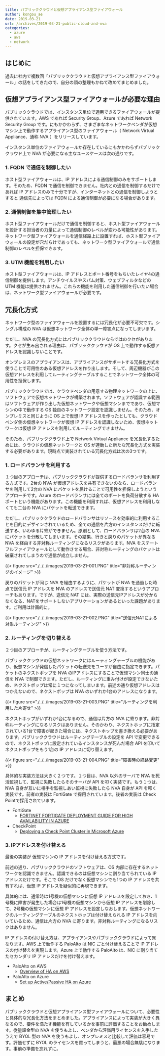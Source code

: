 ```yaml
---
title: パブリッククラウドと仮想アプライアンス型ファイアウォール
author: kongou_ae
date: 2019-03-21
url: /archives/2019-03-21-public-cloud-and-nva
categories:
  - azure
  - aws
  - network
---
```


## はじめに

過去に社内で複数回「パブリッククラウドと仮想アプライアンス型ファイアウォール」の話をしてきたので、自分の頭の整理もかねて改めてまとめました。

## 仮想アプライアンス型ファイアウォールが必要な理由

パブリッククラウドでは、インスタンス単位で適用できるファイアウォールが提供されています。AWS であれば Security Group、Azure であれば Network Security Group です。にもかかわらず、さまざまなネットワークベンダが仮想マシン上で動作するアプライアンス型のファイアウォール（ Network Virtual Appliance、通称 NVA ）をリリースしています。

インスタンス単位のファイアウォールか存在しているにもかかわらずパブリッククラウド上で NVA が必要になる主なユースケースは次の通りです。

### 1. FQDN で通信を制御したい

ホスト型ファイアウォールは、IP アドレスによる通信制御のみをサポートします。そのため、FQDN で通信を制御できません。社内との通信を制御するだけであれば IP アドレスのみで十分ですが、インターネットとの通信を制御しようとすると 通信先によっては FQDN による通信制御が必要になる場合があります。

### 2. 通信制御を集中管理したい

ホスト型ファイアウォールだけで通信を制御すると、ホスト型ファイアウォールを設計する担当者の力量によって通信制御のレベルが変わる可能性があります。ネットワーク型ファイアウォールを通信経路上に設置すれば、ホスト型ファイアウォールの設定が穴だらけであっても、ネットワーク型ファイアウォールで通信制御のレベルを担保できます。

### 3. UTM 機能を利用したい

ホスト型ファイアウォールは、IP アドレスとポート番号をもちいたレイヤ4の通信制御を提供します。アンチウイルスやスパム対策、ウェブフィルタなどの UTM 機能は提供されません。これらの機能を利用した通信制御を行いたい場合は、ネットワーク型ファイアウォールが必要です。

## 冗長化方式

ネットワーク型のファイアウォールを設置するには冗長化が必要不可欠です。シングル構成の NVA は仮想ネットワーク全体の単一障害点になってしまいます。

ただし、NVA の冗長化方式にはパブリッククラウドならではのクセがあります。クセが生み出される理由は、パブリッククラウドが OS 上で動作する仮想アドレスを認識しないことです。

オンプレミスのアプライアンスは、アプライアンスがサポートする冗長化方式を使うことで可用性のある仮想アドレスを作り出します。そして、周辺機器がこの仮想アドレスを利用してルーティングテーブルすることでネットワーク全体の可用性を担保します。

パブリッククラウドでは、クラウドベンダの用意する物理ネットワークの上に、ソフトウェアで仮想ネットワークが構築されます。ソフトウェアが認識する範囲はソフトウェアが作り出した仮想ネットワークや仮想マシンまでであり、仮想マシンの中で動作する OS 独自のネットワーク設定を認識しません。そのため、オンプレミスと同じように OS 上で仮想 IP アドレスを作ったとしても、クラウドベンダ側の仮想ネットワークが仮想 IP アドレスを認識しないため、仮想ネットワークは仮想 IP アドレスを利用してルーティングできません。

そのため、パブリッククラウド上で Network Virtual Appliance を冗長化するためには、クラウドの仮想ネットワークと OS が連動した新たな冗長化方式を実装する必要があります。現時点で実装されている冗長化方式は次の3つです。

### 1. ロードバランサを利用する

１つ目のアプローチは、パブリッククラウドが提供するロードバランサを利用する方式です。2台の NVA が仮想アドレスを共有できないのなら、ロードバランサを利用して2台の NVA にパケットを届けることで可用性を担保しようというアプローチです。Azure のロードバランサには全てのポートを負荷分散する HA ポートという機能があります。この機能を利用すれば、仮想アドレスを利用しなくても二台の NVA にパケットを転送できます。

ただし、パブリッククラウドのロードバランサはリソースを効率的に利用することを目的にデザインされているため、全ての通信を片方のインスタンスだけに転送する、いわゆる片寄ができません。原則として、ロードバランサは2台の NVA にパケットを分散してしまいます。その結果、行きと戻りのパケットが異なる NVA を経由する非対称ルーティングになるリスクがあります。NVA をステートフルファイアウォールとして動作させる場合、非対称ルーティングのパケットは破棄されてしまうので通信が成立しません。

{{< figure src="./../../images/2019-03-21-001.PNG" title="非対称ルーティングのイメージ" >}}

戻りのパケットが同じ NVA を経由するように、パケットが NVA を通過した時点で送信元 IP アドレスを NVA のアドレスで送信元 NAT 変換するというアプローチもあります。ですが、送信元 NAT には、実際の送信元IPアドレスが分からなくなる、NATをサポートしないアプリケーションがあるといった課題があります。ご利用は計画的に。

{{< figure src="./../../images/2019-03-21-002.PNG" title="送信元NATによる対象ルーティング" >}}

### 2. ルーティングを切り替える

２つ目のアプローチが、ルーティングテーブルを使う方法です。

パブリッククラウドの仮想ネットワークにはルーティングテーブルの機能があり、仮想マシンが発信したパケットの転送先をユーザが自由に指定できます。パケットのネクストポップを NVA のIPアドレスにすることで仮想マシン同士の通信を NVA で制御できます。ただし、ルーティングに重み付けが設定できないため、ネクストポップは常に１つになってしまいます。前述の通り仮想アドレスはつかえないので、ネクストポップは NVA のいずれか1台のアドレスになります。

{{< figure src="./../../images/2019-03-21-003.PNG" title="ルーティングを利用した片寄せ" >}}

ネクストホップがいずれか1台になるので、通信は片方の NVA に寄ります。非対称ルーティングになるリスクはありません。そのかわり、ネクストホップに指定されている1台で障害が起きた場合には、ネクストホップを書き換える必要があります。パブリッククラウドはルーティングテーブルの設定を API で変更できるので、ネクストポップに設定されているインスタンスが死んだ場合 API を叩いてネクストポップをもう1台の IP アドレスに切り替えます。

{{< figure src="./../../images/2019-03-21-004.PNG" title="障害時の経路変更" >}}

具体的な実装方法は大きく２つです。１つ目は、NVA 以外のサーバで NVA を死活監視して、監視に失敗したらそのサーバが API を叩く実装です。もう１つは、NVA 自身が互いに相手を監視しあい監視に失敗したら NVA 自身が API を叩く実装です。前者の実装は FortiGate で採用されています。後者の実装は Check Pointで採用されています。

- FortiGate
  - [FORTINET FORTIGATE
DEPLOYMENT GUIDE FOR HIGH AVAILABILITY IN AZURE](https://www.fortinet.com/content/dam/fortinet/assets/deployment-guides/dg-fortigate-high-availability-azure.pdf)
- CheckPoint
  - [Deploying a Check Point Cluster in Microsoft Azure](https://supportcenter.checkpoint.com/supportcenter/portal?eventSubmit_doGoviewsolutiondetails=&solutionid=sk110194)

### 3. IPアドレスを付け替える

最後の実装が 仮想マシンの IP アドレスを付け替える方式です。

前述の通り、パブリッククラウドのソフトウェアは、OS 内部に存在するネットワークを認識できません。認識できるのは仮想マシンに割り当てられている IP アドレスだけです。そこで OS だけでなく仮想マシンでも1つの IP アドレスを共有すれば、仮想 IP アドレスを疑似的に再現できます。

具体的には、通常時は1号機の仮想マシンに仮想 IP アドレスを設定しておき、1号機に障害が発生した場合は1号機の仮想マシンから仮想 IP アドレスを削除して、2号機の仮想マシンに仮想 IP アドレスを設定しなおします。仮想ネットワークのルーティングテーブルのネクストホップは付け替えられる IP アドレスを向いているため、通信は片方の NVA に寄ります。非対称ルーティングになるリスクはありません。

IP アドレスの付け替え方は、アプライアンスやパブリッククラウドによって異なります。AWS 上で動作する PaloAlto は NIC ごと付け替えることで IP アドレスの付け替えを実現します。Azure 上で動作する PaloAlto は、NIC に割り当てたセカンダリ IP アドレスだけを付け替えます。

- PaloAlto on AWS
  - [Overview of HA on AWS](https://docs.paloaltonetworks.com/vm-series/8-0/vm-series-deployment/set-up-the-vm-series-firewall-on-aws/high-availability-for-vm-series-firewall-on-aws/overview-of-ha-on-aws.html#)
- PaloAlto on Azure
  - [Set up Active/Passive HA on Azure](https://docs.paloaltonetworks.com/vm-series/9-0/vm-series-deployment/set-up-the-vm-series-firewall-on-azure/configure-activepassive-ha-for-vm-series-firewall-on-azure.html#)

## まとめ

パブリッククラウドと仮想アプライアンス型ファイアウォールについて、必要性と具体的な冗長化方法をまとめました。アプライアンスによって実装が大きく異なるので、要件を満たす機能を有しているかを事前に評価することをお勧めします。従量課金型の NVA を使うもよし、ベンダから評価用ライセンスを入手したうえで BYOL 型の NVA を使うもよし、オンプレミスと比較して評価は容易です。評価せずに BYOL のライセンスを買ってしまうと、最悪の場合無駄になります。事前の準備を忘れずに。

